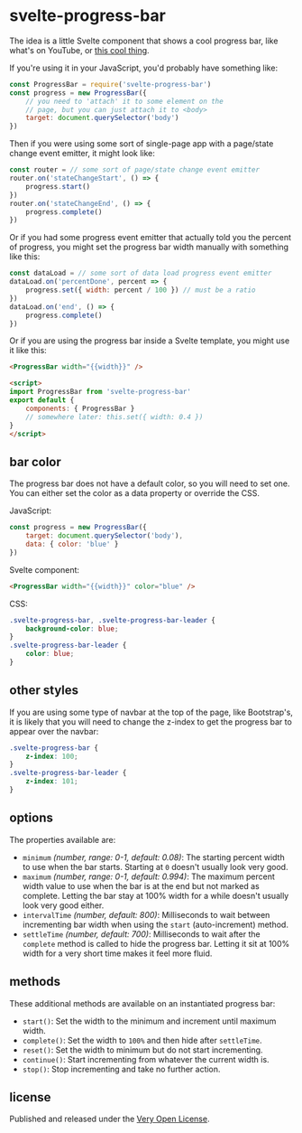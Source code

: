 # svelte-progress-bar

The idea is a little Svelte component that shows a cool progress bar, like
what's on YouTube, or [this cool thing](http://ricostacruz.com/nprogress).

If you're using it in your JavaScript, you'd probably have something like:

```js
const ProgressBar = require('svelte-progress-bar')
const progress = new ProgressBar({
	// you need to 'attach' it to some element on the
	// page, but you can just attach it to <body>
	target: document.querySelector('body')
})
```

Then if you were using some sort of single-page app with a page/state change
event emitter, it might look like:

```js
const router = // some sort of page/state change event emitter
router.on('stateChangeStart', () => {
	progress.start()
})
router.on('stateChangeEnd', () => {
	progress.complete()
})
```

Or if you had some progress event emitter that actually told you the
percent of progress, you might set the progress bar width manually
with something like this:

```js
const dataLoad = // some sort of data load progress event emitter
dataLoad.on('percentDone', percent => {
	progress.set({ width: percent / 100 }) // must be a ratio
})
dataLoad.on('end', () => {
	progress.complete()
})
```

Or if you are using the progress bar inside a Svelte template, you might
use it like this:

```html
<ProgressBar width="{{width}}" />

<script>
import ProgressBar from 'svelte-progress-bar'
export default {
	components: { ProgressBar }
	// somewhere later: this.set({ width: 0.4 })
}
</script>
```

## bar color

The progress bar does not have a default color, so you
will need to set one. You can either set the color as a
data property or override the CSS.

JavaScript:

```js
const progress = new ProgressBar({
	target: document.querySelector('body'),
	data: { color: 'blue' }
})
```

Svelte component:

```html
<ProgressBar width="{{width}}" color="blue" />
```

CSS:

```css
.svelte-progress-bar, .svelte-progress-bar-leader {
	background-color: blue;
}
.svelte-progress-bar-leader {
	color: blue;
}
```

## other styles

If you are using some type of navbar at the top of the page, like
Bootstrap's, it is likely that you will need to change the z-index
to get the progress bar to appear over the navbar:

```css
.svelte-progress-bar {
	z-index: 100;
}
.svelte-progress-bar-leader {
	z-index: 101;
}
```

## options

The properties available are:

* `minimum` *(number, range: 0-1, default: 0.08)*: The starting percent width
	to use when the bar starts. Starting at `0` doesn't usually look very good.
* `maximum` *(number, range: 0-1, default: 0.994)*: The maximum percent width
	value to use when the bar is at the end but not marked as complete. Letting
	the bar stay at 100% width for a while doesn't usually look very good either.
* `intervalTime` *(number, default: 800)*: Milliseconds to wait between incrementing
	bar width when using the `start` (auto-increment) method.
* `settleTime` *(number, default: 700)*: Milliseconds to wait after the `complete`
	method is called to hide the progress bar. Letting it sit at 100% width for
	a very short time makes it feel more fluid.

## methods

These additional methods are available on an instantiated progress bar:

* `start()`: Set the width to the minimum and increment until maximum width.
* `complete()`: Set the width to `100%` and then hide after `settleTime`.
* `reset()`: Set the width to minimum but do not start incrementing.
* `continue()`: Start incrementing from whatever the current width is.
* `stop()`: Stop incrementing and take no further action.

## license

Published and released under the [Very Open License](http://veryopenlicense.com).
